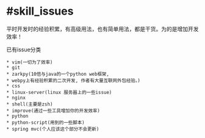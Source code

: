 #skill_issues
====

平时开发时的经验积累，有高级用法，也有简单用法，都是干货。为的是增加开发效率！

已有issue分类

    * vim(一切为了效率)
    * git
    * zarkpy(10倍与java的一个python web框架,
    * webpy上有经验积累的二次开发, 作者有大量互联网外包经验。)
    * css
    * linux-server(linux 服务器上的一些issue)
    * nginx
    * shell(主要是zsh)
    * improve(通过一些工具增加你的开发效率)
    * python
    * python-script(用到的一些脚本)
    * spring mvc(个人应该这个部分不会更新)
